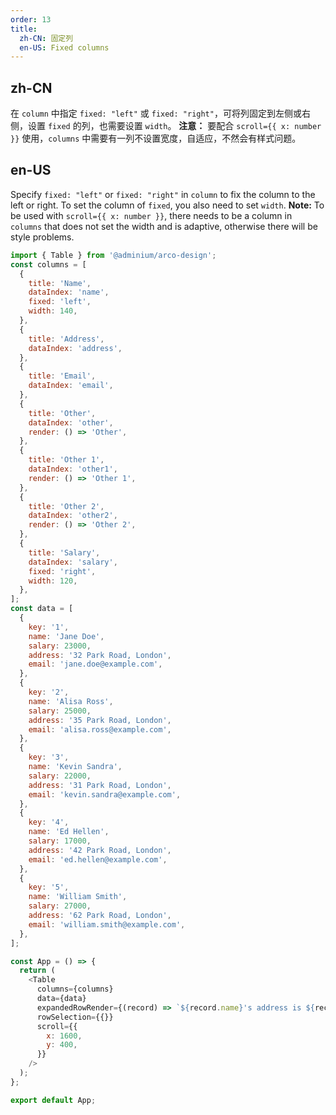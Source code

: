 ```yaml
---
order: 13
title:
  zh-CN: 固定列
  en-US: Fixed columns
---
```


## zh-CN

在 `column` 中指定 `fixed: "left"` 或 `fixed: "right"`，可将列固定到左侧或右侧，设置 `fixed` 的列，也需要设置 `width`。
**注意：** 要配合 `scroll={{ x: number }}` 使用，`columns` 中需要有一列不设置宽度，自适应，不然会有样式问题。

## en-US

Specify `fixed: "left"` or `fixed: "right"` in `column` to fix the column to the left or right. To set the column of `fixed`, you also need to set `width`.
**Note:** To be used with `scroll={{ x: number }}`, there needs to be a column in `columns` that does not set the width and is adaptive, otherwise there will be style problems.

```js
import { Table } from '@adminium/arco-design';
const columns = [
  {
    title: 'Name',
    dataIndex: 'name',
    fixed: 'left',
    width: 140,
  },
  {
    title: 'Address',
    dataIndex: 'address',
  },
  {
    title: 'Email',
    dataIndex: 'email',
  },
  {
    title: 'Other',
    dataIndex: 'other',
    render: () => 'Other',
  },
  {
    title: 'Other 1',
    dataIndex: 'other1',
    render: () => 'Other 1',
  },
  {
    title: 'Other 2',
    dataIndex: 'other2',
    render: () => 'Other 2',
  },
  {
    title: 'Salary',
    dataIndex: 'salary',
    fixed: 'right',
    width: 120,
  },
];
const data = [
  {
    key: '1',
    name: 'Jane Doe',
    salary: 23000,
    address: '32 Park Road, London',
    email: 'jane.doe@example.com',
  },
  {
    key: '2',
    name: 'Alisa Ross',
    salary: 25000,
    address: '35 Park Road, London',
    email: 'alisa.ross@example.com',
  },
  {
    key: '3',
    name: 'Kevin Sandra',
    salary: 22000,
    address: '31 Park Road, London',
    email: 'kevin.sandra@example.com',
  },
  {
    key: '4',
    name: 'Ed Hellen',
    salary: 17000,
    address: '42 Park Road, London',
    email: 'ed.hellen@example.com',
  },
  {
    key: '5',
    name: 'William Smith',
    salary: 27000,
    address: '62 Park Road, London',
    email: 'william.smith@example.com',
  },
];

const App = () => {
  return (
    <Table
      columns={columns}
      data={data}
      expandedRowRender={(record) => `${record.name}'s address is ${record.address}`}
      rowSelection={{}}
      scroll={{
        x: 1600,
        y: 400,
      }}
    />
  );
};

export default App;
```
